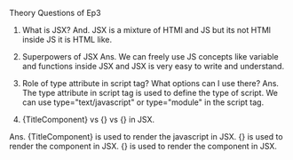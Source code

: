 Theory Questions of Ep3
1) What is JSX?
And. JSX is a mixture of HTMl and JS but its not HTMl inside JS it is HTML like. 

2) Superpowers of JSX
Ans. We can freely use JS concepts like variable and functions inside JSX and JSX is very easy to write and understand.

3) Role of type attribute in script tag? What options can I use there?
Ans. The type attribute in script tag is used to define the type of script. We can use type="text/javascript" or type="module" in the script tag.

4) {TitleComponent} vs {<TitleComponent/>} vs {<TitleComponent></TitleComponent>} in JSX.

Ans. {TitleComponent} is used to render the javascript in JSX. {<TitleComponent/>} is used to render the component in JSX. {<TitleComponent></TitleComponent>} is used to render the component in JSX.
